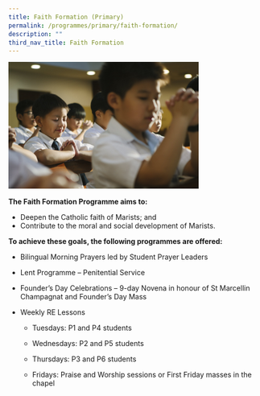 ```yaml
---
title: Faith Formation (Primary)
permalink: /programmes/primary/faith-formation/
description: ""
third_nav_title: Faith Formation
---
```

<img src="/images/Faith%20Formation/faith%20formation.jpg" style="width:75%">


**The Faith Formation Programme aims to:**

*   Deepen the Catholic faith of Marists; and
*   Contribute to the moral and social development of Marists.

  

**To achieve these goals, the following programmes are offered:**&nbsp;  

*   Bilingual Morning Prayers led by Student Prayer Leaders  
    
*   Lent Programme – Penitential Service  
    
*   Founder’s Day Celebrations – 9-day Novena in honour of St Marcellin Champagnat and Founder’s Day Mass  
    
*   Weekly RE Lessons  
    

    *   Tuesdays: P1 and P4 students  
    
    *   Wednesdays: P2 and P5 students  
    
    *   Thursdays: P3 and P6 students  
    
    *   Fridays: Praise and Worship sessions or First Friday masses in the chapel